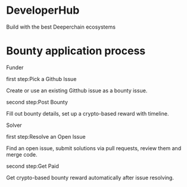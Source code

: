 # DeveloperHub
Build with the best Deeperchain ecosystems


# Bounty application process

Funder

first step:Pick a Github Issue

Create or use an existing Gitthub issue as a bounty issue.


second step:Post Bounty

Fill out bounty details, set up a crypto-based reward with timeline.

Solver

first step:Resolve an Open Issue

Find an open issue, submit solutions via pull requests, review them and merge code.


second step:Get Paid

Get crypto-based bounty reward automatically after issue resolving.
